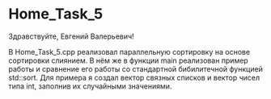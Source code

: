 # Home_Task_5

Здравствуйте, Евгений Валерьевич!

В Home_Task_5.cpp реализовал параллельную сортировку на основе сортировки слиянием. В нём же в функции main реализован пример работы и сравнение его работы со стандартной бибилитечной функцией std::sort. Для примера я создал вектор связных списков и вектор чисел типа int, заполнив их случайными значениями. 